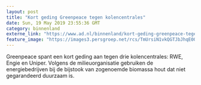 ```yaml
---
layout: post
title: "Kort geding Greenpeace tegen kolencentrales"
date: Sun, 19 May 2019 23:55:36 GMT
category: binnenland
externe_link: "https://www.ad.nl/binnenland/kort-geding-greenpeace-tegen-kolencentrales~a4d7cd35/"
feature_image: "https://images3.persgroep.net/rcs/TmUrsiN1vkQGTJbJhqE0OxaHKTM/diocontent/145474966/_fitwidth/400/?appId=21791a8992982cd8da851550a453bd7f&quality=0.7"
---
```


Greenpeace spant een kort geding aan tegen drie kolencentrales: RWE, Engie en Uniper. Volgens de milieuorganisatie gebruiken de energiebedrijven bij de bijstook van zogenoemde biomassa hout dat niet gegarandeerd duurzaam is.
